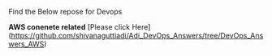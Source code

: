 Find the Below repose for Devops 

**AWS conenete related**
[Please click Here] (https://github.com/shivanaguttiadi/Adi_DevOps_Answers/tree/DevOps_Answers_AWS)
